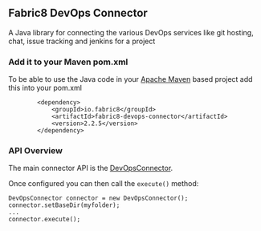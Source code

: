 ## Fabric8 DevOps Connector

A Java library for connecting the various DevOps services like git hosting, chat, issue tracking and jenkins for a project

### Add it to your Maven pom.xml

To be able to use the Java code in your [Apache Maven](http://maven.apache.org/) based project add this into your pom.xml

            <dependency>
                <groupId>io.fabric8</groupId>
                <artifactId>fabric8-devops-connector</artifactId>
                <version>2.2.5</version>
            </dependency>

### API Overview

The main connector API is the [DevOpsConnector](https://github.com/fabric8io/fabric8/blob/master/components/fabric8-devops-connector/src/main/java/io/fabric8/devops/connector/DevOpsConnector.java#L52).

Once configured you can then call the `execute()` method:

    DevOpsConnector connector = new DevOpsConnector();
    connector.setBaseDir(myfolder);
    ...
    connector.execute();

